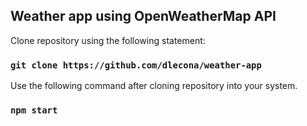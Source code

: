 
## Weather app using OpenWeatherMap API

Clone repository using the following statement:
### `git clone https://github.com/dlecona/weather-app`

Use the following command after cloning repository into your system.
### `npm start`
